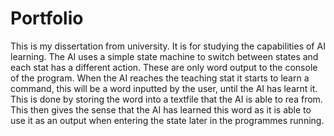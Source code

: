# Portfolio

This is my dissertation from university. It is for studying the capabilities of AI learning. The AI uses a simple state machine to switch between states and each stat has a different action. These are only word output to the console of the program. 
When the AI reaches the teaching stat it starts to learn a command, this will be a word inputted by the user, until the AI has learnt it. This is done by storing the word into a textfile that the AI is able to rea from. This then gives the sense that the AI has learned this word as it is able to use it as an output when entering the state later in the programmes running.
